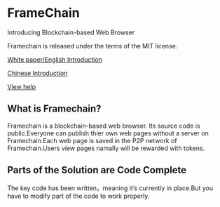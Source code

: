 # FrameChain
Introducing Blockchain-based Web Browser

Framechain is released under the terms of the MIT license.

[White paper/English Introduction](https://github.com/hupiyingwu/FrameChain/blob/master/WhitePaper.pdf)

[Chinese Introduction](https://github.com/hupiyingwu/FrameChain/blob/master/Chinese.md)

[View help](https://github.com/hupiyingwu/FrameChain/blob/master/help.md)

## What is Framechain?

Framechain is a blockchain-based web browser. Its source code is public.Everyone can publish thier own web pages without a server on Framechain.Each web page is saved in the P2P network of Framechain.Users view pages namally will be rewarded with tokens. 

## Parts of the Solution are Code Complete

The key code has been written，meaning it’s currently in place.But you have to modify part of the code to work properly.
